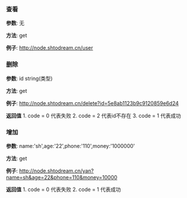 ### 查看

**参数**: 无

**方法**: get

**例子**: http://node.shtodream.cn/user

### 删除

**参数**: id string(类型)

**方法**: get

**例子**: http://node.shtodream.cn/delete?id=5e8ab1123b9c9120859e6d24

**返回值** 
    1. code = 0 代表失败
        2. code = 2 代表id不存在
        3. code = 1 代表成功

### 增加

**参数**: name:'sh',age:'22',phone:'110',money:'1000000'

**方法**: get

**例子**: http://node.shtodream.cn/yan?name=sh&age=22&phone=110&money=10000

**返回值** 
    1. code = 0 代表失败
        2. code = 1 代表成功